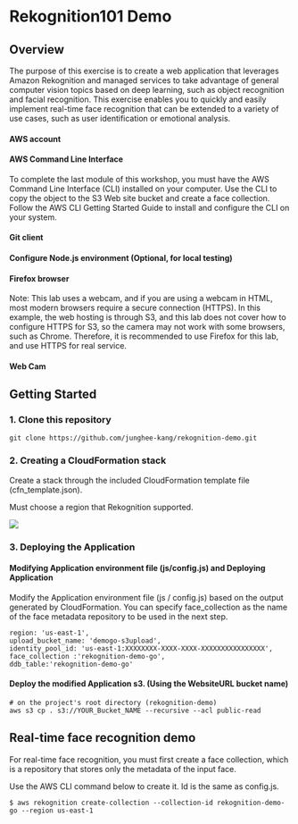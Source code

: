 # Rekognition101 Demo



## Overview 

The purpose of this exercise is to create a web application that leverages Amazon Rekognition and managed services to take advantage of general computer vision topics based on deep learning, such as object recognition and facial recognition. This exercise enables you to quickly and easily implement real-time face recognition that can be extended to a variety of use cases, such as user identification or emotional analysis.

#### AWS account
#### AWS Command Line Interface
To complete the last module of this workshop, you must have the AWS Command Line Interface (CLI) installed on your computer. Use the CLI to copy the object to the S3 Web site bucket and create a face collection. Follow the AWS CLI Getting Started Guide to install and configure the CLI on your system.

#### Git client
#### Configure Node.js environment (Optional, for local testing)
#### Firefox browser
Note: This lab uses a webcam, and if you are using a webcam in HTML, most modern browsers require a secure connection (HTTPS). In this example, the web hosting is through S3, and this lab does not cover how to configure HTTPS for S3, so the camera may not work with some browsers, such as Chrome. Therefore, it is recommended to use Firefox for this lab, and use HTTPS for real service.
#### Web Cam 


## Getting Started                                                                                    

### 1. Clone this repository
```
git clone https://github.com/junghee-kang/rekognition-demo.git
```

### 2. Creating a CloudFormation stack
 
Create a stack through the included CloudFormation template file (cfn_template.json). 

Must choose a region that Rekognition supported. 

![](/Users/jungheek/workspace/deeplearning/lab4/diagram_cfn.png)


### 3. Deploying the Application 

#### Modifying Application environment file (js/config.js) and Deploying Application
Modify the Application environment file (js / config.js) based on the output generated by CloudFormation. You can specify face_collection as the name of the face metadata repository to be used in the next step.
	
```
region: 'us-east-1',
upload_bucket_name: 'demogo-s3upload',
identity_pool_id: 'us-east-1:XXXXXXXX-XXXX-XXXX-XXXXXXXXXXXXXXXX',
face_collection :'rekognition-demo-go',
ddb_table:'rekognition-demo-go'
```

#### Deploy the modified Application s3. (Using the WebsiteURL bucket name) 
```
# on the project's root directory (rekognition-demo)
aws s3 cp . s3://YOUR_Bucket_NAME --recursive --acl public-read
```


## Real-time face recognition demo

For real-time face recognition, you must first create a face collection, which is a repository that stores only the metadata of the input face.

Use the AWS CLI command below to create it. Id is the same as config.js.

``` 
$ aws rekognition create-collection --collection-id rekognition-demo-go --region us-east-1
```
